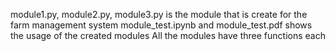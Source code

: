 module1.py, module2.py, module3.py is the module that is create for the farm management system
module_test.ipynb and module_test.pdf shows the usage of the created modules
All the modules have three functions each
